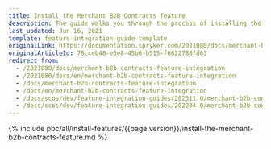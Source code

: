```yaml
---
title: Install the Merchant B2B Contracts feature
description: The guide walks you through the process of installing the Merchant Contracts feature into the project.
last_updated: Jun 16, 2021
template: feature-integration-guide-template
originalLink: https://documentation.spryker.com/2021080/docs/merchant-b2b-contracts-feature-integration
originalArticleId: 78cceb48-e5e8-45b6-b515-f6622788fd63
redirect_from:
  - /2021080/docs/merchant-b2b-contracts-feature-integration
  - /2021080/docs/en/merchant-b2b-contracts-feature-integration
  - /docs/merchant-b2b-contracts-feature-integration
  - /docs/en/merchant-b2b-contracts-feature-integration
  - /docs/scos/dev/feature-integration-guides/202311.0/merchant-b2b-contracts-feature-integration.html
  - /docs/scos/dev/feature-integration-guides/202204.0/merchant-b2b-contracts-feature-integration.html
---
```


{% include pbc/all/install-features/{{page.version}}/install-the-merchant-b2b-contracts-feature.md %} <!-- To edit, see /_includes/pbc/all/install-features/202204.0/install-the-merchant-b2b-contracts-feature.md -->
